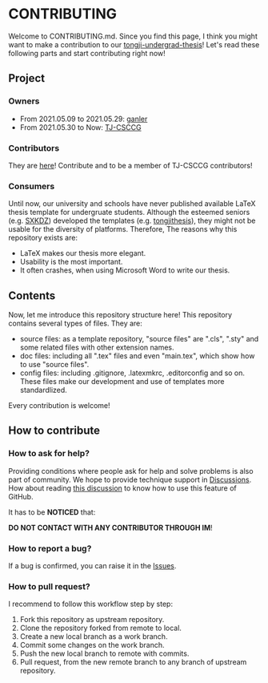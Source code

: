 # CONTRIBUTING

Welcome to CONTRIBUTING.md. Since you find this page, I think you might want to make a contribution to our [tongji-undergrad-thesis](https://github.com/TJ-CSCCG/tongji-undergrad-thesis)! Let's read these following parts and start contributing right now!

## Project

### Owners

* From 2021.05.09 to 2021.05.29: [ganler](https://github.com/ganler)
* From 2021.05.30 to Now: [TJ-CSCCG](https://github.com/TJ-CSCCG)

### Contributors

They are [here](https://github.com/TJ-CSCCG/tongji-undergrad-thesis/graphs/contributors)! Contribute and to be a member of TJ-CSCCG contributors!

### Consumers

Until now, our university and schools have never published available LaTeX thesis template for undergruate students. Although the esteemed seniors (e.g. [SXKDZ](https://github.com/SXKDZ)) developed the templates (e.g. [tongjithesis](https://github.com/SXKDZ/tongjithesis)), they might not be usable for the diversity of platforms. Therefore, The reasons why this repository exists are:

* LaTeX makes our thesis more elegant.
* Usability is the most important.
* It often crashes, when using Microsoft Word to write our thesis.

## Contents

Now, let me introduce this repository structure here! This repository contains several types of files. They are:

* source files: as a template repository, "source files" are ".cls", ".sty" and some related files with other extension names.
* doc files: including all ".tex" files and even "main.tex", which show how to use "source files".
* config files: including .gitignore, .latexmkrc, .editorconfig and so on. These files make our development and use of templates more standardlized.

Every contribution is welcome!

## How to contribute

### How to ask for help?

Providing conditions where people ask for help and solve problems is also part of community. We hope to provide technique support in [Discussions](https://github.com/TJ-CSCCG/tongji-undergrad-thesis/discussions). How about reading [this discussion](https://github.com/TJ-CSCCG/tongji-undergrad-thesis/discussions/6) to know how to use this feature of GitHub.

It has to be **NOTICED** that:

**DO NOT CONTACT WITH ANY CONTRIBUTOR THROUGH IM**!

### How to report a bug?

If a bug is confirmed, you can raise it in the [Issues](https://github.com/TJ-CSCCG/tongji-undergrad-thesis/issues).

### How to pull request?

I recommend to follow this workflow step by step:

1. Fork this repository as upstream repository.
2. Clone the repository forked from remote to local.
3. Create a new local branch as a work branch.
4. Commit some changes on the work branch.
5. Push the new local branch to remote with commits.
6. Pull request, from the new remote branch to any branch of upstream repository.

